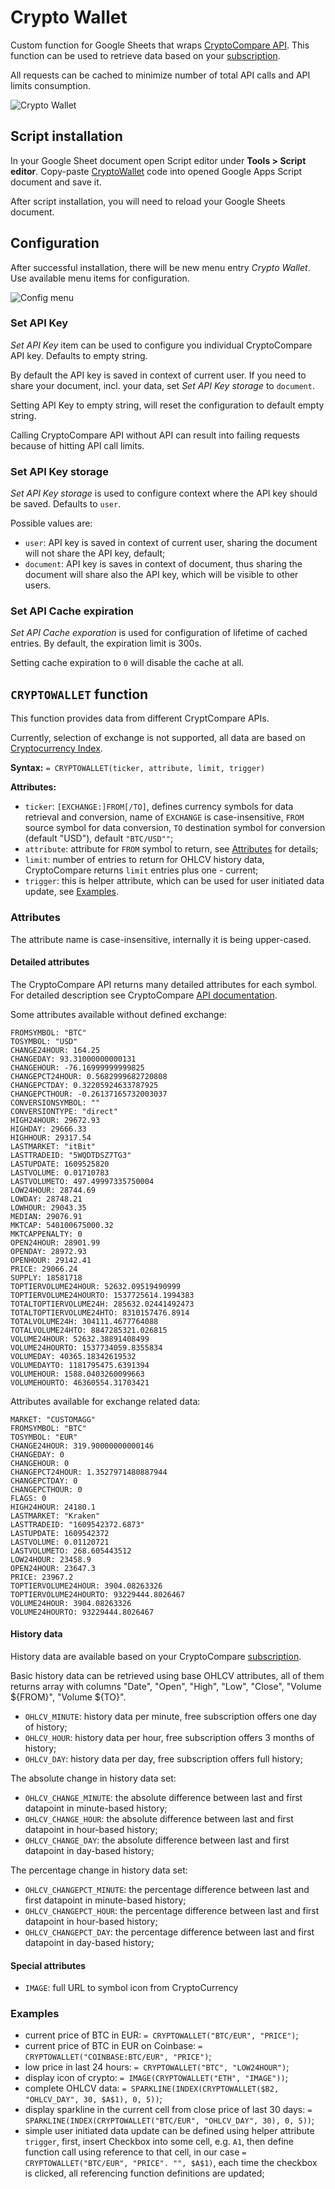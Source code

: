 # Crypto Wallet

Custom function for Google Sheets that wraps [CryptoCompare API](https://www.cryptocompare.com/). This function can be
used to retrieve data based on your [subscription](https://min-api.cryptocompare.com/pricing).

All requests can be cached to minimize number of total API calls and API limits consumption. 

![Crypto Wallet](doc/CryptoWallet.png)

## Script installation

In your Google Sheet document open Script editor under **Tools > Script editor**. Copy-paste
[CryptoWallet](CryptoWallet.gs) code into opened Google Apps Script document and save it.

After script installation, you will need to reload your Google Sheets document.

## Configuration

After successful installation, there will be new menu entry _Crypto Wallet_. Use available menu items for configuration.

![Config menu](doc/CryptoWallet-Config_menu.png)

### Set API Key

_Set API Key_ item can be used to configure you individual CryptoCompare API key. Defaults to empty string.

By default the API key is saved in context of current user. If you need to share your document, incl. your data, set
_Set API Key storage_ to `document`.

Setting API Key to empty string, will reset the configuration to default empty string.

Calling CryptoCompare API without API can result into failing requests because of hitting API call limits.

### Set API Key storage

_Set API Key storage_ is used to configure context where the API key should be saved. Defaults to `user`.

Possible values are:
- `user`: API key is saved in context of current user, sharing the document will not share the API key, default;
- `document`: API key is saves in context of document, thus sharing the document will share also the API key, which will
  be visible to other users.

### Set API Cache expiration

_Set API Cache exporation_ is used for configuration of lifetime of cached entries. By default, the expiration limit 
is 300s.

Setting cache expiration to `0` will disable the cache at all.

## `CRYPTOWALLET` function

This function provides data from different CryptCompare APIs.

Currently, selection of exchange is not supported, all data are based on 
[Cryptocurrency Index](https://www.cryptocompare.com/coins/guides/how-does-our-cryptocurrecy-index-work/). 

**Syntax:** `= CRYPTOWALLET(ticker, attribute, limit, trigger)`

**Attributes:**
- `ticker`: `[EXCHANGE:]FROM[/TO]`, defines currency symbols for data retrieval and conversion, name of `EXCHANGE` is
  case-insensitive, `FROM` source symbol for data conversion, `TO` destination symbol for conversion (default "USD"),
  default `"BTC/USD""`;
- `attribute`: attribute for `FROM` symbol to return, see [Attributes](#attributes) for details; 
- `limit`: number of entries to return for OHLCV history data, CryptoCompare returns `limit` entries plus one - current; 
- `trigger`: this is helper attribute, which can be used for user initiated data update, see [Examples](#examples).

### Attributes

The attribute name is case-insensitive, internally it is being upper-cased. 

#### Detailed attributes

The CryptoCompare API returns many detailed attributes for each symbol. For detailed description see CryptoCompare
[API documentation](https://min-api.cryptocompare.com/documentation?key=Price&cat=multipleSymbolsFullPriceEndpoint).

Some attributes available without defined exchange:

```
FROMSYMBOL: "BTC"
TOSYMBOL: "USD"
CHANGE24HOUR: 164.25
CHANGEDAY: 93.31000000000131
CHANGEHOUR: -76.16999999999825
CHANGEPCT24HOUR: 0.5682999682720808
CHANGEPCTDAY: 0.32205924633787925
CHANGEPCTHOUR: -0.26137165732003037
CONVERSIONSYMBOL: ""
CONVERSIONTYPE: "direct"
HIGH24HOUR: 29672.93
HIGHDAY: 29666.33
HIGHHOUR: 29317.54
LASTMARKET: "itBit"
LASTTRADEID: "5WQDTDSZ7TG3"
LASTUPDATE: 1609525820
LASTVOLUME: 0.01710783
LASTVOLUMETO: 497.49997335750004
LOW24HOUR: 28744.69
LOWDAY: 28748.21
LOWHOUR: 29043.35
MEDIAN: 29076.91
MKTCAP: 540100675000.32
MKTCAPPENALTY: 0
OPEN24HOUR: 28901.99
OPENDAY: 28972.93
OPENHOUR: 29142.41
PRICE: 29066.24
SUPPLY: 18581718
TOPTIERVOLUME24HOUR: 52632.09519490999
TOPTIERVOLUME24HOURTO: 1537725614.1994383
TOTALTOPTIERVOLUME24H: 285632.02441492473
TOTALTOPTIERVOLUME24HTO: 8310157476.8914
TOTALVOLUME24H: 304111.4677764088
TOTALVOLUME24HTO: 8847285321.026815
VOLUME24HOUR: 52632.38891408499
VOLUME24HOURTO: 1537734059.8355834
VOLUMEDAY: 40365.18342619532
VOLUMEDAYTO: 1181795475.6391394
VOLUMEHOUR: 1588.0403260099663
VOLUMEHOURTO: 46360554.31703421
```

Attributes available for exchange related data:

```
MARKET: "CUSTOMAGG"
FROMSYMBOL: "BTC"
TOSYMBOL: "EUR"
CHANGE24HOUR: 319.90000000000146
CHANGEDAY: 0
CHANGEHOUR: 0
CHANGEPCT24HOUR: 1.3527971480887944
CHANGEPCTDAY: 0
CHANGEPCTHOUR: 0
FLAGS: 0
HIGH24HOUR: 24180.1
LASTMARKET: "Kraken"
LASTTRADEID: "1609542372.6873"
LASTUPDATE: 1609542372
LASTVOLUME: 0.01120721
LASTVOLUMETO: 268.605443512
LOW24HOUR: 23458.9
OPEN24HOUR: 23647.3
PRICE: 23967.2
TOPTIERVOLUME24HOUR: 3904.08263326
TOPTIERVOLUME24HOURTO: 93229444.8026467
VOLUME24HOUR: 3904.08263326
VOLUME24HOURTO: 93229444.8026467
```

#### History data

History data are available based on your CryptoCompare [subscription](https://min-api.cryptocompare.com/pricing).

Basic history data can be retrieved using base OHLCV attributes, all of them returns array with columns "Date", "Open", 
"High", "Low", "Close", "Volume ${FROM}", "Volume ${TO}". 

- `OHLCV_MINUTE`: history data per minute, free subscription offers one day of history;
- `OHLCV_HOUR`: history data per hour, free subscription offers 3 months of history;
- `OHLCV_DAY`: history data per day, free subscription offers full history;

The absolute change in history data set:

- `OHLCV_CHANGE_MINUTE`: the absolute difference between last and first datapoint in minute-based history; 
- `OHLCV_CHANGE_HOUR`: the absolute difference between last and first datapoint in hour-based history;
- `OHLCV_CHANGE_DAY`: the absolute difference between last and first datapoint in day-based history;

The percentage change in history data set:

- `OHLCV_CHANGEPCT_MINUTE`: the percentage difference between last and first datapoint in minute-based history; 
- `OHLCV_CHANGEPCT_HOUR`: the percentage difference between last and first datapoint in hour-based history;
- `OHLCV_CHANGEPCT_DAY`: the percentage difference between last and first datapoint in day-based history;

#### Special attributes

- `IMAGE`: full URL to symbol icon from CryptoCurrency

### Examples

- current price of BTC in EUR: `= CRYPTOWALLET("BTC/EUR", "PRICE")`;
- current price of BTC in EUR on Coinbase: `= CRYPTOWALLET("COINBASE:BTC/EUR", "PRICE")`;
- low price in last 24 hours: `= CRYPTOWALLET("BTC", "LOW24HOUR")`;
- display icon of crypto: `= IMAGE(CRYPTOWALLET("ETH", "IMAGE"))`;
- complete OHLCV data: `= SPARKLINE(INDEX(CRYPTOWALLET($B2, "OHLCV_DAY", 30, $A$1), 0, 5))`;
- display sparkline in the current cell from close price of last 30 days: 
  `= SPARKLINE(INDEX(CRYPTOWALLET("BTC/EUR", "OHLCV_DAY", 30), 0, 5))`;
- simple user initiated data update can be defined using helper attribute `trigger`, first, insert Checkbox into some 
  cell, e.g. `A1`, then define function call using reference to that cell, in our case 
  `= CRYPTOWALLET("BTC/EUR", "PRICE". "", $A$1)`, each time the checkbox is clicked, all referencing function 
  definitions are updated;

